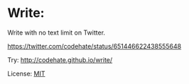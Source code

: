 # Write:

Write with no text limit on Twitter.

https://twitter.com/codehate/status/651446622438555648

Try: http://codehate.github.io/write/

License: [MIT](http://codehate.com/MITLicense)